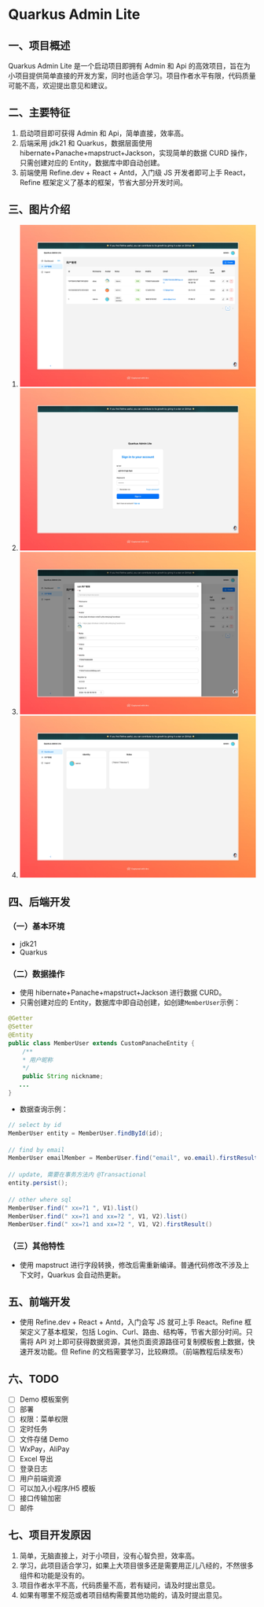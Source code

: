 # Quarkus Admin Lite

## 一、项目概述
Quarkus Admin Lite 是一个启动项目即拥有 Admin 和 Api 的高效项目，旨在为小项目提供简单直接的开发方案，同时也适合学习。项目作者水平有限，代码质量可能不高，欢迎提出意见和建议。

## 二、主要特征
1. 启动项目即可获得 Admin 和 Api，简单直接，效率高。
2. 后端采用 jdk21 和 Quarkus，数据层面使用 hibernate+Panache+mapstruct+Jackson，实现简单的数据 CURD 操作，只需创建对应的 Entity，数据库中即自动创建。
3. 前端使用 Refine.dev + React + Antd，入门级 JS 开发者即可上手 React，Refine 框架定义了基本的框架，节省大部分开发时间。

## 三、图片介绍
1. ![表格示例](./assest/img/table.png)
2. ![登录界面](./assest/img/login.png)
3. ![编辑界面](./assest/img/edit.png)
4. ![仪表盘](./assest/img/dashboard.png)

## 四、后端开发
### （一）基本环境
- jdk21
- Quarkus

### （二）数据操作
- 使用 hibernate+Panache+mapstruct+Jackson 进行数据 CURD。
- 只需创建对应的 Entity，数据库中即自动创建，如创建`MemberUser`示例：
```java
@Getter
@Setter
@Entity
public class MemberUser extends CustomPanacheEntity {
    /**
    * 用户昵称
    */
    public String nickname;
   ...
}
```
- 数据查询示例：
```java
// select by id
MemberUser entity = MemberUser.findById(id);

// find by email
MemberUser emailMember = MemberUser.find("email", vo.email).firstResult();

// update, 需要在事务方法内 @Transactional
entity.persist();

// other where sql 
MemberUser.find(" xx=?1 ", V1).list()
MemberUser.find(" xx=?1 and xx=?2 ", V1, V2).list()
MemberUser.find(" xx=?1 and xx=?2 ", V1, V2).firstResult()
```

### （三）其他特性
- 使用 mapstruct 进行字段转换，修改后需重新编译。普通代码修改不涉及上下文时，Quarkus 会自动热更新。

## 五、前端开发
- 使用 Refine.dev + React + Antd，入门会写 JS 就可上手 React。Refine 框架定义了基本框架，包括 Login、Curl、路由、结构等，节省大部分时间。只需将 API 对上即可获得数据资源，其他页面资源路径可复制模板套上数据，快速开发功能。但 Refine 的文档需要学习，比较麻烦。（前端教程后续发布）

## 六、TODO
- [ ] Demo 模板案例
- [ ] 部署
- [ ] 权限：菜单权限
- [ ] 定时任务
- [ ] 文件存储 Demo
- [ ] WxPay，AliPay
- [ ] Excel 导出
- [ ] 登录日志
- [ ] 用户前端资源
- [ ] 可以加入小程序/H5 模板
- [ ] 接口传输加密
- [ ] 邮件

## 七、项目开发原因
1. 简单，无脑直接上，对于小项目，没有心智负担，效率高。
2. 学习，此项目适合学习，如果上大项目很多还是需要用正儿八经的，不然很多组件和功能是没有的。
3. 项目作者水平不高，代码质量不高，若有疑问，请及时提出意见。
4. 如果有哪里不规范或者项目结构需要其他功能的，请及时提出意见。